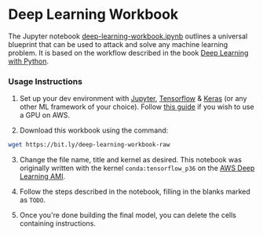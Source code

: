 # Deep Learning Workbook

The Jupyter notebook [deep-learning-workbook.ipynb](./deep-learning-workbook.ipynb) outlines a universal blueprint that can be used to attack and solve any machine learning problem. It is based on the workflow described in the book [Deep Learning with Python](https://www.manning.com/books/deep-learning-with-python).

### Usage Instructions

1. Set up your dev environment with [Jupyter](http://jupyter.org/), [Tensorflow](https://www.tensorflow.org/) & [Keras](https://keras.io/) (or any other ML framework of your choice). Follow [this guide](https://blog.keras.io/running-jupyter-notebooks-on-gpu-on-aws-a-starter-guide.html) if you wish to use a GPU on AWS.

2. Download this workbook using the command:
```bash
wget https://bit.ly/deep-learning-workbook-raw
```

3. Change the file name, title and kernel as desired. This notebook was originally written with the kernel `conda:tensorflow_p36` on the [AWS Deep Learning AMI](https://aws.amazon.com/marketplace/pp/B01M0AXXQB).

4. Follow the steps described in the notebook, filling in the blanks marked as `TODO`.

5. Once you're done building the final model, you can delete the cells containing instructions.

